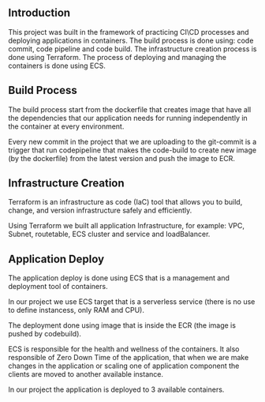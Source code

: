 ## Introduction

This project was built in the framework of practicing CI\CD processes and deploying applications in containers.
The build process is done using:
code commit, code pipeline and code build.
The infrastructure creation process is done using Terraform.
The process of deploying and managing the containers is done using ECS.


## Build Process

The build process start from the dockerfile that creates image that have all the dependencies that our application needs for running independently in the container at every environment.

Every new commit in the project that we are uploading to the git-commit is a trigger that run codepipeline that makes the code-build to create new image (by the dockerfile) from the latest version and push the image to ECR.

## Infrastructure Creation

Terraform is an infrastructure as code (IaC) tool that allows you to build, change, and version infrastructure safely and efficiently. 

Using Terraform we built all application Infrastructure, for example: VPC, Subnet, routetable, ECS cluster and service and loadBalancer.

## Application Deploy 

The application deploy is done using ECS that is a management and deployment tool of containers.

In our project we use ECS target that is a serverless service (there is no use to define instancess, only RAM and CPU).

The deployment done using image that is inside the ECR (the image is pushed by codebuild).

ECS is responsible for the health and wellness of the containers. It also responsible of Zero Down Time of the application, that when we are make changes in the application or scaling one of application component the clients are moved to another available instance.

In our project the application is deployed to 3 available containers.
